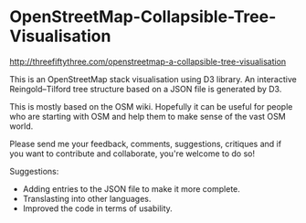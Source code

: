 # OpenStreetMap-Collapsible-Tree-Visualisation

http://threefiftythree.com/openstreetmap-a-collapsible-tree-visualisation

This is an OpenStreetMap stack visualisation using D3 library. An interactive Reingold–Tilford tree structure based on a JSON file is generated by D3.

This is mostly based on the OSM wiki. Hopefully it can be useful for people who are starting with OSM and help them to make sense of the vast OSM world.

Please send me your feedback, comments, suggestions, critiques and if you want to contribute and collaborate, you're welcome to do so!

Suggestions:
- Adding entries to the JSON file to make it more complete.
- Translasting into other languages.
- Improved the code in terms of usability.
